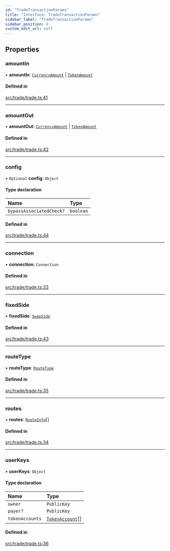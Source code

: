 ```yaml
---
id: "TradeTransactionParams"
title: "Interface: TradeTransactionParams"
sidebar_label: "TradeTransactionParams"
sidebar_position: 0
custom_edit_url: null
---
```


## Properties

### amountIn

• **amountIn**: [`CurrencyAmount`](../classes/CurrencyAmount.md) \| [`TokenAmount`](../classes/TokenAmount.md)

#### Defined in

[src/trade/trade.ts:41](https://github.com/alpha-defi/raydium-sdk/blob/4217474/src/trade/trade.ts#L41)

___

### amountOut

• **amountOut**: [`CurrencyAmount`](../classes/CurrencyAmount.md) \| [`TokenAmount`](../classes/TokenAmount.md)

#### Defined in

[src/trade/trade.ts:42](https://github.com/alpha-defi/raydium-sdk/blob/4217474/src/trade/trade.ts#L42)

___

### config

• `Optional` **config**: `Object`

#### Type declaration

| Name | Type |
| :------ | :------ |
| `bypassAssociatedCheck?` | `boolean` |

#### Defined in

[src/trade/trade.ts:44](https://github.com/alpha-defi/raydium-sdk/blob/4217474/src/trade/trade.ts#L44)

___

### connection

• **connection**: `Connection`

#### Defined in

[src/trade/trade.ts:33](https://github.com/alpha-defi/raydium-sdk/blob/4217474/src/trade/trade.ts#L33)

___

### fixedSide

• **fixedSide**: [`SwapSide`](../modules.md#swapside)

#### Defined in

[src/trade/trade.ts:43](https://github.com/alpha-defi/raydium-sdk/blob/4217474/src/trade/trade.ts#L43)

___

### routeType

• **routeType**: [`RouteType`](../modules.md#routetype)

#### Defined in

[src/trade/trade.ts:35](https://github.com/alpha-defi/raydium-sdk/blob/4217474/src/trade/trade.ts#L35)

___

### routes

• **routes**: [`RouteInfo`](RouteInfo.md)[]

#### Defined in

[src/trade/trade.ts:34](https://github.com/alpha-defi/raydium-sdk/blob/4217474/src/trade/trade.ts#L34)

___

### userKeys

• **userKeys**: `Object`

#### Type declaration

| Name | Type |
| :------ | :------ |
| `owner` | `PublicKey` |
| `payer?` | `PublicKey` |
| `tokenAccounts` | [`TokenAccount`](TokenAccount.md)[] |

#### Defined in

[src/trade/trade.ts:36](https://github.com/alpha-defi/raydium-sdk/blob/4217474/src/trade/trade.ts#L36)
